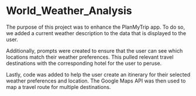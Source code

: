 # World_Weather_Analysis
The purpose of this project was to enhance the PlanMyTrip app. To do so, we added a current weather description to the data that is displayed to the user. 

Additionally, prompts were created to ensure that the user can see which locations match their weather preferences. This pulled relevant travel destinations with the corresponding hotel for the user to peruse. 

Lastly, code was added to help the user create an itinerary for their selected weather preferences and location. The Google Maps API was then used to map a travel route for multiple destinations. 

